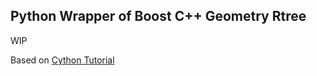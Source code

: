 ## Python Wrapper of Boost C++ Geometry Rtree 

WIP

Based on [Cython Tutorial](http://docs.cython.org/en/latest/src/userguide/wrapping_CPlusPlus.html)
